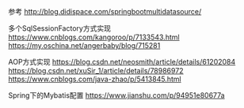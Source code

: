

参考
http://blog.didispace.com/springbootmultidatasource/

多个SqlSessionFactory方式实现
https://www.cnblogs.com/kangoroo/p/7133543.html
https://my.oschina.net/angerbaby/blog/715281

AOP方式实现
https://blog.csdn.net/neosmith/article/details/61202084
https://blog.csdn.net/xuSir_1/article/details/78986972
https://www.cnblogs.com/java-zhao/p/5413845.html



Spring下的Mybatis配置
https://www.jianshu.com/p/94951e80677a

